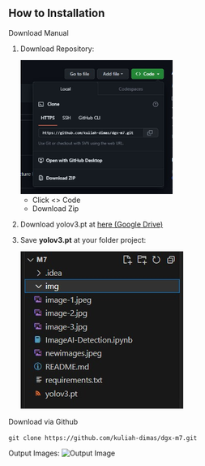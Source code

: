 How to Installation
---

Download Manual
1. Download Repository:

    <img src="img\Download.jpg" width="300px" title="Download">
    <ul>
        <li>Click <> Code</li>
        <li>Download Zip</li>
    </ul>

2. Download yolov3.pt at 
<a href="https://drive.google.com/file/d/1OHvNRGcd8KDCSKVIKJml9uAf_rTTY7W2/view?usp=share_link">here (Google Drive)</a>

3. Save <b>yolov3.pt</b> at your folder project:

    <img src="img\Structure Folder.jpg"  title="Structure Folder">


Download via Github

```git clone https://github.com/kuliah-dimas/dgx-m7.git```

Output Images:
<img src="newimages.jpeg" width="500" title="Output Image">
